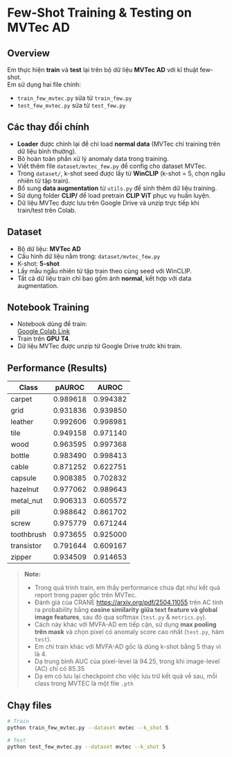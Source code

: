 # Few-Shot Training & Testing on MVTec AD

## Overview
Em thực hiện **train** và **test** lại trên bộ dữ liệu **MVTec AD** với kĩ thuật few-shot.  
Em sử dụng hai file chính:

- `train_few_mvtec.py` sửa từ `train_few.py`
- `test_few_mvtec.py` sửa từ `test_few.py`

## Các thay đổi chính
- **Loader** được chỉnh lại để chỉ load **normal data** (MVTec chỉ training trên dữ liệu bình thường).
- Bỏ hoàn toàn phần xử lý anomaly data trong training.
- Viết thêm file `dataset/mvtec_few.py` để config cho dataset MVTec.
- Trong `dataset/`, k-shot seed được lấy từ **WinCLIP** (k-shot = 5, chọn ngẫu nhiên từ tập train).
- Bổ sung **data augmentation** từ `utils.py` để sinh thêm dữ liệu training.
- Sử dụng folder **CLIP/** để load pretrain **CLIP ViT** phục vụ huấn luyện.
- Dữ liệu MVTec được lưu trên Google Drive và unzip trực tiếp khi train/test trên Colab.

## Dataset
- Bộ dữ liệu: **MVTec AD**
- Cấu hình dữ liệu nằm trong: `dataset/mvtec_few.py`
- K-shot: **5-shot**
- Lấy mẫu ngẫu nhiên từ tập train theo cùng seed với WinCLIP.
- Tất cả dữ liệu train chỉ bao gồm ảnh **normal**, kết hợp với data augmentation.

## Notebook Training
- Notebook dùng để train:  
  [Google Colab Link](https://colab.research.google.com/drive/1VPN03REi1EVkOz_TWtlB7SXvoQwgUaGU#scrollTo=E-d8trXsMnMb)
- Train trên **GPU T4**.
- Dữ liệu MVTec được unzip từ Google Drive trước khi train.

## Performance (Results)

| Class        | pAUROC   | AUROC   |
|-------------|---------|--------|
| carpet      | 0.989618 | 0.994382 |
| grid        | 0.931836 | 0.939850 |
| leather     | 0.992606 | 0.998981 |
| tile        | 0.949158 | 0.971140 |
| wood        | 0.963595 | 0.997368 |
| bottle      | 0.983490 | 0.998413 |
| cable       | 0.871252 | 0.622751 |
| capsule     | 0.908385 | 0.702832 |
| hazelnut    | 0.977062 | 0.989643 |
| metal_nut   | 0.906313 | 0.605572 |
| pill        | 0.988642 | 0.861702 |
| screw       | 0.975779 | 0.671244 |
| toothbrush  | 0.973655 | 0.925000 |
| transistor  | 0.791644 | 0.609167 |
| zipper      | 0.934509 | 0.914653 |

> **Note:**  
> - Trong quá trình train, em thấy performance chưa đạt như kết quả report trong paper gốc trên MVTec.  
> - Đánh giá của CRANE https://arxiv.org/pdf/2504.11055 trên AC tính ra probability bằng **cosine similarity giữa text feature và global image features**, sau đó qua softmax (`test.py` & `metrics.py`).  
> - Cách này khác với MVFA-AD em tiếp cận, sử dụng **max pooling trên mask** và chọn pixel có anomaly score cao nhất (`test.py`, hàm `test`).
> - Em chỉ train khác với MVFA-AD gốc là dùng k-shot bằng 5 thay vì là 4.
> - Dạ trung bình AUC của pixel-level là 94.25, trong khi image-level (AC) chỉ có 85.35
> - Dạ em có lưu lại checkpoint cho việc lưu trữ kết quả về sau, mỗi class trong MVTEC là một file `.pth`


## Chạy files
```bash
# Train
python train_few_mvtec.py --dataset mvtec --k_shot 5

# Test
python test_few_mvtec.py --dataset mvtec --k_shot 5
